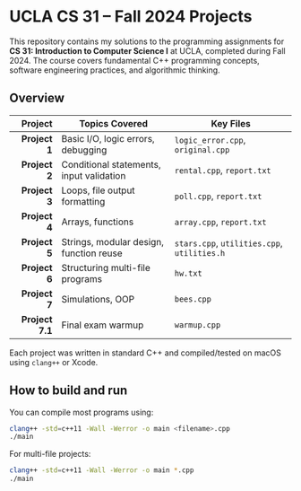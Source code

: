 # UCLA CS 31 – Fall 2024 Projects

This repository contains my solutions to the programming assignments for **CS 31: Introduction to Computer Science I** at UCLA, completed during Fall 2024. The course covers fundamental C++ programming concepts, software engineering practices, and algorithmic thinking.

## Overview

| Project | Topics Covered | Key Files |
|--------:|----------------|-----------|
| **Project 1** | Basic I/O, logic errors, debugging | `logic_error.cpp`, `original.cpp` |
| **Project 2** | Conditional statements, input validation | `rental.cpp`, `report.txt` |
| **Project 3** | Loops, file output formatting | `poll.cpp`, `report.txt` |
| **Project 4** | Arrays, functions | `array.cpp`, `report.txt` |
| **Project 5** | Strings, modular design, function reuse | `stars.cpp`, `utilities.cpp`, `utilities.h` |
| **Project 6** | Structuring multi-file programs | `hw.txt` |
| **Project 7** | Simulations, OOP | `bees.cpp` |
| **Project 7.1** | Final exam warmup| `warmup.cpp` |

Each project was written in standard C++ and compiled/tested on macOS using `clang++` or Xcode.

## How to build and run

You can compile most programs using:
```bash
clang++ -std=c++11 -Wall -Werror -o main <filename>.cpp
./main
```

For multi-file projects:
```bash
clang++ -std=c++11 -Wall -Werror -o main *.cpp
./main
```
